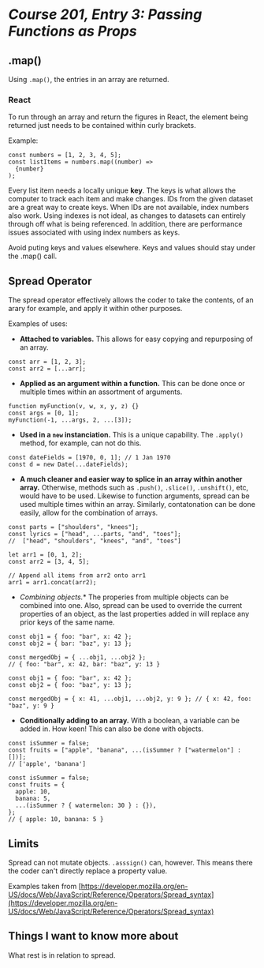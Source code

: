 # *Course 201, Entry 3: Passing Functions as Props*

## .map()

Using `.map()`, the entries in an array are returned.

### React

To run through an array and return the figures in React, the element being returned just needs to be contained within curly brackets.

Example:

```
const numbers = [1, 2, 3, 4, 5];
const listItems = numbers.map((number) =>
  {number}
);
```

Every list item needs a locally unique **key**. The keys is what allows the computer to track each item and make changes. IDs from the given dataset are a great way to create keys. When IDs are not available, index numbers also work. Using indexes is not ideal, as changes to datasets can entirely through off what is being referenced. In addition, there are performance issues associated with using index numbers as keys.

Avoid puting keys and values elsewhere. Keys and values should stay under the .map() call.

## Spread Operator

The spread operator effectively allows the coder to take the contents, of an arary for example, and apply it within other purposes.

Examples of uses:

+ **Attached to variables.** This allows for easy copying and repurposing of an array.

```
const arr = [1, 2, 3];
const arr2 = [...arr];
```

+ **Applied as an argument within a function.** This can be done once or multiple times within an assortment of arguments.

```
function myFunction(v, w, x, y, z) {}
const args = [0, 1];
myFunction(-1, ...args, 2, ...[3]);
```

+ **Used in a `new` instanciation.** This is a unique capability. The `.apply()` method, for example, can not do this.

```
const dateFields = [1970, 0, 1]; // 1 Jan 1970
const d = new Date(...dateFields);
```

+ **A much cleaner and easier way to splice in an array within another array.** Otherwise, methods such as `.push()`, `.slice()`, `.unshift()`, etc, would have to be used. Likewise to function arguments, spread can be used multiple times within an array. Similarly, contatonation can be done easily, allow for the combination of arrays.

```
const parts = ["shoulders", "knees"];
const lyrics = ["head", ...parts, "and", "toes"];
//  ["head", "shoulders", "knees", "and", "toes"]
```

```
let arr1 = [0, 1, 2];
const arr2 = [3, 4, 5];

// Append all items from arr2 onto arr1
arr1 = arr1.concat(arr2);
```

+ **Combining objects*.** The properies from multiple objects can be combined into one. Also, spread can be used to override the current properties of an object, as the last properties added in will replace any prior keys of the same name.

```
const obj1 = { foo: "bar", x: 42 };
const obj2 = { bar: "baz", y: 13 };

const mergedObj = { ...obj1, ...obj2 };
// { foo: "bar", x: 42, bar: "baz", y: 13 }
```

```
const obj1 = { foo: "bar", x: 42 };
const obj2 = { foo: "baz", y: 13 };

const mergedObj = { x: 41, ...obj1, ...obj2, y: 9 }; // { x: 42, foo: "baz", y: 9 }
```

+ **Conditionally adding to an array.** With a boolean, a variable can be added in. How keen! This can also be done with objects.

```
const isSummer = false;
const fruits = ["apple", "banana", ...(isSummer ? ["watermelon"] : [])];
// ['apple', 'banana']
```

```
const isSummer = false;
const fruits = {
  apple: 10,
  banana: 5,
  ...(isSummer ? { watermelon: 30 } : {}),
};
// { apple: 10, banana: 5 }
```

## Limits

Spread can not mutate objects. `.asssign()` can, however. This means there the coder can't directly replace a property value.


Examples taken from [https://developer.mozilla.org/en-US/docs/Web/JavaScript/Reference/Operators/Spread_syntax](https://developer.mozilla.org/en-US/docs/Web/JavaScript/Reference/Operators/Spread_syntax)

## Things I want to know more about

What rest is in relation to spread.
